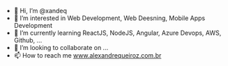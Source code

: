 - 👋 Hi, I’m @xandeq
- 👀 I’m interested in Web Development, Web Deesning, Mobile Apps Development
- 🌱 I’m currently learning ReactJS, NodeJS, Angular, Azure Devops, AWS, Github, ...
- 💞️ I’m looking to collaborate on ...
- 📫 How to reach me www.alexandrequeiroz.com.br

<!---
xandeq/xandeq is a ✨ special ✨ repository because its `README.md` (this file) appears on your GitHub profile.
You can click the Preview link to take a look at your changes.
--->

